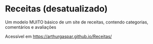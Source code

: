 # Receitas (desatualizado)
Um modelo MUITO básico de um site de receitas, contendo categorias, comentários e avaliações

Acessível em https://arthurgaspar.github.io/Receitas/
